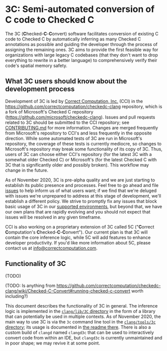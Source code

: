 # 3C: Semi-automated conversion of C code to Checked C

The 3C (**C**hecked-**C**-**C**onvert) software facilitates conversion of existing C code to Checked C by automatically inferring as many Checked C annotations as possible and guiding the developer through the process of assigning the remaining ones.  3C aims to provide the first feasible way for organizations with large legacy C codebases (that they don't want to drop everything to rewrite in a better language) to comprehensively verify their code's spatial memory safety.

## What 3C users should know about the development process

Development of 3C is led by [Correct Computation, Inc.](https://correctcomputation.com/) (CCI) in the https://github.com/correctcomputation/checkedc-clang repository, which is a fork of Microsoft's Checked C repository (https://github.com/microsoft/checkedc-clang).  Issues and pull requests related to 3C should be submitted to the CCI repository; see [CONTRIBUTING.md](CONTRIBUTING.md) for more information.  Changes are merged frequently from Microsoft's repository to CCI's and less frequently in the opposite direction.  While some automated tests of 3C are run in Microsoft's repository, the coverage of these tests is currently mediocre, so changes to Microsoft's repository may break some functionality of its copy of 3C.  Thus, users of 3C can choose either CCI's repository (for the latest 3C with a somewhat older Checked C) or Microsoft's (for the latest Checked C with 3C that is significantly older and possibly broken).  This workflow may change in the future.

As of November 2020, 3C is pre-alpha quality and we are just starting to establish its public presence and processes.  Feel free to go ahead and file [issues](https://github.com/correctcomputation/checkedc-clang/issues) to help inform us of what users want; if we find that we're deluged with issues we're unprepared to address at this stage of development, we'll establish a different policy.  We strive to promptly fix any issues that block basic usage of 3C in our [supported environments](INSTALL.md#supported-environments), but beyond that, we have our own plans that are rapidly evolving and you should not expect that issues will be resolved in any given timeframe.

CCI is also working on a proprietary extension of 3C called 5C ("**C**orrect **C**omputation's **C**hecked-**C**-**C**onvert").  Our current plan is that 3C will contain the core inference logic, while 5C will add features to enhance developer productivity.  If you'd like more information about 5C, please contact us at info@correctcomputation.com.

## Functionality of 3C

(TODO)

(TODO: Is anything from https://github.com/correctcomputation/checkedc-clang/wiki/Checked-C-Convert#running-checked-c-convert worth including?)

This document describes the functionality of 3C in general.  The inference logic is implemented in the [`clang/lib/3C` directory](../../lib/3C) in the form of a library that can potentially be used in multiple contexts.  As of November 2020, the main way to use 3C is via the `3c` command line tool in the [`clang/tools/3c` directory](../../tools/3c); its usage is documented in [the readme there](../../tools/3c/README.md).  There is also a custom build of `clangd` named `clangd3c` that can be used to interactively convert code from within an IDE, but `clangd3c` is currently unmaintained and in poor shape; we may revive it at some point.

